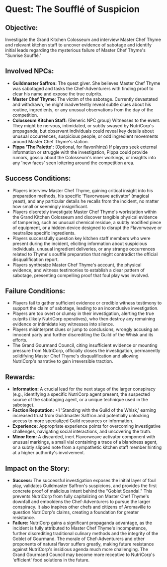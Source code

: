 # Quest: The Soufflé of Suspicion

## Objective:
Investigate the Grand Kitchen Colosseum and interview Master Chef Thyme and relevant kitchen staff to uncover evidence of sabotage and identify initial leads regarding the mysterious failure of Master Chef Thyme's "Sunrise Soufflé."

## Involved NPCs:
*   **Guildmaster Saffron:** The quest giver. She believes Master Chef Thyme was sabotaged and tasks the Chef-Adventurers with finding proof to clear his name and expose the true culprits.
*   **Master Chef Thyme:** The victim of the sabotage. Currently devastated and withdrawn, he might inadvertently reveal subtle clues about his routine, ingredients, or any unusual observations from the day of the competition.
*   **Colosseum Kitchen Staff:** (Generic NPC group) Witnesses to the event. They might be nervous, intimidated, or subtly swayed by NutriCorp's propaganda, but observant individuals could reveal key details about unusual occurrences, suspicious people, or odd ingredient movements around Master Chef Thyme's station.
*   **Pippa 'The Palette':** (Optional, for flavor/hints) If players seek external information or struggle with the investigation, Pippa could provide rumors, gossip about the Colosseum's inner workings, or insights into any 'new faces' seen loitering around the competition area.

## Success Conditions:
*   Players interview Master Chef Thyme, gaining critical insight into his preparation methods, his specific 'Flavorweave activator' (magical yeast), and any particular details he recalls from the incident, no matter how small or seemingly insignificant.
*   Players discretely investigate Master Chef Thyme's workstation within the Grand Kitchen Colosseum and discover tangible physical evidence of tampering, such as unusual chemical residue, a subtly modified piece of equipment, or a hidden device designed to disrupt the Flavorweave or neutralize specific ingredients.
*   Players successfully question key kitchen staff members who were present during the incident, eliciting information about suspicious individuals, unusual ingredient deliveries, or any strange occurrences related to Thyme's soufflé preparation that might contradict the official disqualification report.
*   Players synthesize Master Chef Thyme's account, the physical evidence, and witness testimonies to establish a clear pattern of sabotage, presenting compelling proof that foul play was involved.

## Failure Conditions:
*   Players fail to gather sufficient evidence or credible witness testimony to support the claim of sabotage, leading to an inconclusive investigation.
*   Players are too overt or clumsy in their investigation, alerting the true culprits (likely NutriCorp operatives), who then destroy any remaining evidence or intimidate key witnesses into silence.
*   Players misinterpret clues or jump to conclusions, wrongly accusing an innocent party and further discrediting the Guild of the Whisk and its efforts.
*   The Grand Gourmand Council, citing insufficient evidence or mounting pressure from NutriCorp, officially closes the investigation, permanently solidifying Master Chef Thyme's disqualification and allowing NutriCorp's narrative to gain irreversible traction.

## Rewards:
*   **Information:** A crucial lead for the next stage of the larger conspiracy (e.g., identifying a specific NutriCorp agent present, the suspected source of the sabotaging agent, or a unique technique used in the sabotage).
*   **Faction Reputation:** +1 'Standing with the Guild of the Whisk,' earning increased trust from Guildmaster Saffron and potentially unlocking access to more specialized Guild resources or information.
*   **Experience:** Appropriate experience points for overcoming investigative challenges, navigating social interactions, and uncovering the truth.
*   **Minor Item:** A discarded, inert Flavorweave activator component with unusual markings, a small vial containing a trace of a blandness agent, or a subtly slipped note from a sympathetic kitchen staff member hinting at a higher authority's involvement.

## Impact on the Story:
*   **Success:** The successful investigation exposes the initial layer of foul play, validates Guildmaster Saffron's suspicions, and provides the first concrete proof of malicious intent behind the "Goblet Scandal." This prevents NutriCorp from fully capitalizing on Master Chef Thyme's downfall and emboldens the Chef-Adventurers to pursue the larger conspiracy. It also inspires other chefs and citizens of Aromaville to question NutriCorp's claims, creating a foundation for greater resistance.
*   **Failure:** NutriCorp gains a significant propaganda advantage, as the incident is fully attributed to Master Chef Thyme's incompetence, further discrediting traditional culinary methods and the integrity of the Goblet of Gourmand. The morale of Chef-Adventurers and other proponents of natural flavor suffers greatly, making future resistance against NutriCorp's insidious agenda much more challenging. The Grand Gourmand Council may become more receptive to NutriCorp's 'efficient' food solutions in the future.